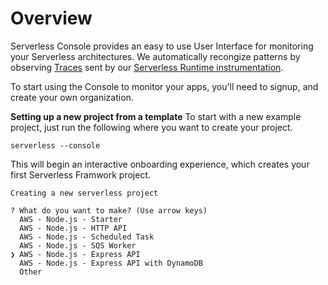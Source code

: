 <!--
title: Using Serveless Console
menuText: Using Serveless Console
description: A guide to using Serverless Console UI
menuOrder: 1
-->

# Overview
Serverless Console provides an easy to use User Interface for monitoring your
Serverless architectures. We automatically recongize patterns by observing
[Traces](traces.md) sent by our [Serverless Runtime instrumentation](../concepts/index.md).


To start using the Console to monitor your apps, you'll need to signup, and
create your own organization. 


**Setting up a new project from a template**
To start with a new example project, just run the following where you want to
create your project.

```text
serverless --console
```

This will begin an interactive onboarding experience, which creates your first
Serverless Framwork project.

```text
Creating a new serverless project

? What do you want to make? (Use arrow keys)
  AWS - Node.js - Starter
  AWS - Node.js - HTTP API
  AWS - Node.js - Scheduled Task
  AWS - Node.js - SQS Worker
❯ AWS - Node.js - Express API
  AWS - Node.js - Express API with DynamoDB
  Other
```
